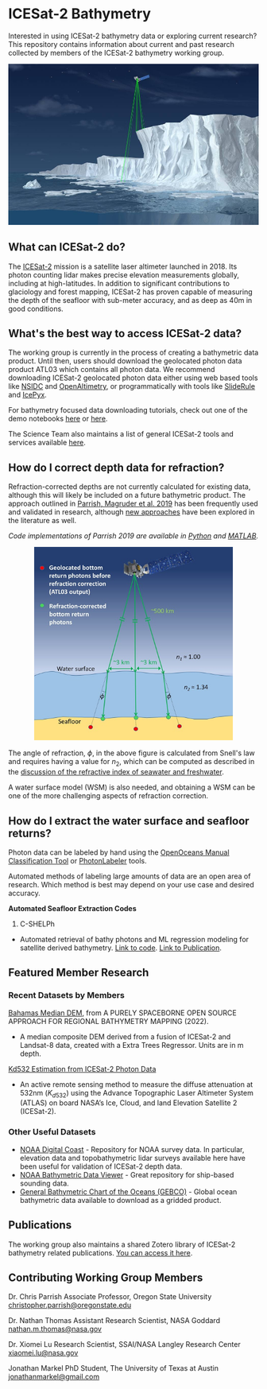 # ICESat-2 Bathymetry

Interested in using ICESat-2 bathymetry data or exploring current research? This repository contains information about current and past research collected by members of the ICESat-2 bathymetry working group. 

<p align="center">
  <img src="images/bannerhorizontal2k.jpg" alt="drawing" width="800"/>
</p>


## What can ICESat-2 do?
The [ICESat-2](https://icesat-2.gsfc.nasa.gov) mission is a satellite laser altimeter launched in 2018. Its photon counting lidar makes precise elevation measurements globally, including at high-latitudes. In addition to significant contributions to glaciology and forest mapping, ICESat-2 has proven capable of measuring the depth of the seafloor with sub-meter accuracy, and as deep as 40m in good conditions.

## What's the best way to access ICESat-2 data?
The working group is currently in the process of creating a bathymetric data product. Until then, users should download the geolocated photon data product ATL03 which contains all photon data. We recommend downloading ICESat-2 geolocated photon data either using web based tools like [NSIDC](https://nsidc.org/data/atl03/versions/5) and [OpenAltimetry](https://openaltimetry.org/data/icesat2/), or programmatically with tools like [SlideRule](http://icesat2sliderule.org) and [IcePyx](https://icepyx.readthedocs.io/en/latest/index.html).

For bathymetry focused data downloading tutorials, check out one of the demo notebooks [here](https://github.com/jonm3D/OpenOceans/blob/pkg/is2data/demos/Demo_SlideRule_Interactive_Query.ipynb) or [here](https://github.com/nmt28/C-SHELPh/tree/main/4.Tutorial).

The Science Team also maintains a list of general ICESat-2 tools and services available [here](https://nsidc.org/data/user-resources/help-center/icesat-2-tools-and-services).

## How do I correct depth data for refraction?

Refraction-corrected depths are not currently calculated for existing data, although this will likely be included on a future bathymetric product. The approach outlined in [Parrish, Magruder et al. 2019](https://www.mdpi.com/494326) has been frequently used and validated in research, although [new approaches](https://opg.optica.org/oe/fulltext.cfm?uri=oe-29-2-2411&id=446584) have been explored in the literature as well.

_Code implementations of Parrish 2019 are available in [Python](https://github.com/ICESat2-Bathymetry/Information/blob/main/code/photon_refraction.py) and [MATLAB](https://github.com/ICESat2-Bathymetry/Information/blob/main/code/refraction_correction_atlas.m)._

<p align="center">
  <img src="images/remotesensing-11-01634-ag.png" alt="drawing" width="400"/>
</p>

The angle of refraction, $\phi$, in the above figure is calculated from Snell's law and requires having a value for $n_2$, which can be computed as described in the [discussion of the refractive index of seawater and freshwater](http://research.engr.oregonstate.edu/parrish/index-refraction-seawater-and-freshwater-function-wavelength-and-temperature#overlay-context=research).

A water surface model (WSM) is also needed, and obtaining a WSM can be one of the more challenging aspects of refraction correction. 

## How do I extract the water surface and seafloor returns?
Photon data can be labeled by hand using the [OpenOceans Manual Classification Tool](https://github.com/jonm3D/OpenOceans) or [PhotonLabeler](https://github.com/Oht0nger/PhoLabeler) tools.

Automated methods of labeling large amounts of data are an open area of research. Which method is best may depend on your use case and desired accuracy.

__Automated Seafloor Extraction Codes__

1. C-SHELPh

  - Automated retrieval of bathy photons and ML regression modeling for satellite derived bathymetry. [Link to code](https://github.com/nmt28/C-SHELPh). [Link to Publication](https://doi.org/10.1029/2020GL092170).


## Featured Member Research
### Recent Datasets by Members
[Bahamas Median DEM](https://ieee-dataport.org/documents/purely-spaceborne-open-source-approach-regional-bathymetry-mapping-bahamas-median-dem), from A PURELY SPACEBORNE OPEN SOURCE APPROACH FOR REGIONAL BATHYMETRY MAPPING (2022).
- A median composite DEM derived from a fusion of ICESat-2 and Landsat-8 data, created with a Extra Trees Regressor. Units are in m depth.

[Kd532 Estimation from ICESat-2 Photon Data](https://github.com/fpcorcoran/ATLAS_Kd532)
- An active remote sensing method to measure the diffuse attenuation at 532nm ($K_{d532}$) using the Advance Topographic Laser Altimeter System (ATLAS) on board NASA’s Ice, Cloud, and land Elevation Satellite 2 (ICESat-2).


### Other Useful Datasets
- [NOAA Digital Coast](https://coast.noaa.gov/dataviewer/#/) - Repository for NOAA survey data. In particular, elevation data and topobathymetric lidar surveys available here have been useful for validation of ICESat-2 depth data.
- [NOAA Bathymetric Data Viewer](https://www.ncei.noaa.gov/maps/bathymetry/) - Great repository for ship-based sounding data.
- [General Bathymetric Chart of the Oceans (GEBCO)](https://download.gebco.net) - Global ocean bathymetric data available to download as a gridded product.

## Publications
The working group also maintains a shared Zotero library of ICESat-2 bathymetry related publications. [You can access it here](https://www.zotero.org/groups/4376978/icesat2_bathy).

## Contributing Working Group Members
Dr. Chris Parrish
Associate Professor, Oregon State University
christopher.parrish@oregonstate.edu

Dr. Nathan Thomas
Assistant Research Scientist, NASA Goddard
nathan.m.thomas@nasa.gov

Dr. Xiomei Lu
Research Scientist, SSAI/NASA Langley Research Center
xiaomei.lu@nasa.gov

Jonathan Markel
PhD Student, The University of Texas at Austin
jonathanmarkel@gmail.com
